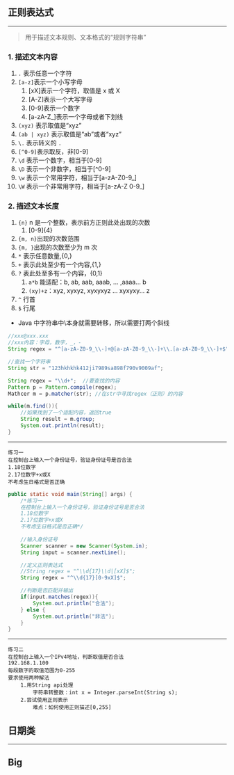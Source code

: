 ## 正则表达式
---
>用于描述文本规则、文本格式的“规则字符串”
### 1. 描述文本内容
1. `.` 表示任意一个字符
2. `[a-z]`表示一个小写字母
	1. [xX]表示一个字符，取值是 x 或 X
	2. [A-Z]表示一个大写字母
	3. [0-9]表示一个数字
	4. [a-zA-Z_]表示一个字母或者下划线
3. `(xyz)` 表示取值是“xyz”
4. `(ab | xyz)` 表示取值是“ab”或者“xyz”
5. `\.` 表示转义的 `.`
6. `[^0-9]`表示取反，非[0-9]
7. `\d` 表示一个数字，相当于[0-9]
8. `\D` 表示一个非数字，相当于[\^0-9]
9. `\w` 表示一个常用字符，相当于[a-zA-Z0-9_]
10. `\W` 表示一个非常用字符，相当于[a-zA-Z 0-9_]

### 2. 描述文本长度
1. `{n}` n 是一个整数，表示前方正则此处出现的次数
	1. [0-9]{4}
2. `{m, n}`出现的次数范围
3. `{m, }`出现的次数至少为 m 次
4. `*` 表示任意数量,{0,}
5. `+` 表示此处至少有一个内容,{1,}
6. `?` 表此处至多有一个内容，{0,1}
	1. `a*b` 能适配：b, ab, aab, aaab, ... ,aaaa... b
	2. `(xy)+z`：xyz, xyxyz, xyxyxyz ... xyxyxy... z
7. `^` 行首
8. `$` 行尾

- Java 中字符串中\\本身就需要转移，所以需要打两个斜线

```Java
//xxx@xxx.xxx
//xxx内容：字母，数字，_，-
String regex = "^[a-zA-Z0-9_\\-]+@[a-zA-Z0-9_\\-]+\\.[a-zA-Z0-9_\\-]+$"
```

```Java
//查找一个字符串
String str = "123hkhkhk412ji7989sa898f790v9009af";

String regex = "\\d+";	//要查找的内容
Pattern p = Pattern.compile(regex);
Mathcer m = p.matcher(str);	//在str中寻找regex（正则）的内容

while(m.find()){
	//如果找到了一个适配内容，返回true
	String result = m.group;
	System.out.println(result);
}
```

---

	练习一
	在控制台上输入一个身份证号，验证身份证号是否合法
	1.18位数字
	2.17位数字+x或X
	不考虑生日格式是否正确

```Java
public static void main(String[] args) {  
    /*练习一  
    在控制台上输入一个身份证号，验证身份证号是否合法  
    1.18位数字  
    2.17位数字+x或X  
    不考虑生日格式是否正确*/  
  
	//输入身份证号  
	Scanner scanner = new Scanner(System.in);  
	String input = scanner.nextLine();  

	//定义正则表达式  
	//String regex = "^\\d{17}\\d|[xX]$";  
	String regex = "^\\d{17}[0-9xX]$";  

	//判断是否匹配并输出  
	if(input.matches(regex)){  
		System.out.println("合法");  
	} else {  
		System.out.println("非法");  
	}  
}
```
---

	练习二
	在控制台上输入一个IPv4地址，判断取值是否合法
	192.168.1.100
	每段数字的取值范围为0-255
	要求使用两种解法
		1.用String api处理
			字符串转整数：int x = Integer.parseInt(String s);
		2.尝试使用正则表示
			难点：如何使用正则描述[0,255]

## 日期类
---

## Big